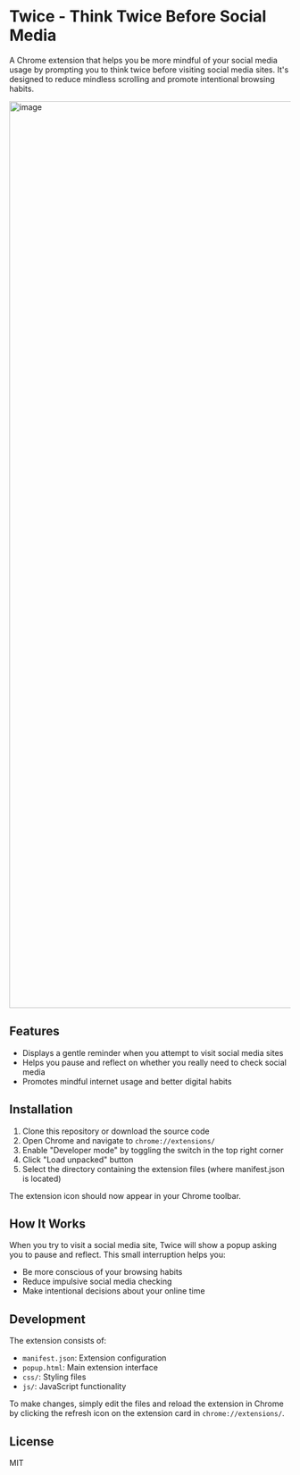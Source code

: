 # Twice - Think Twice Before Social Media

A Chrome extension that helps you be more mindful of your social media usage by prompting you to think twice before visiting social media sites. It's designed to reduce mindless scrolling and promote intentional browsing habits.

<img width="1624" alt="image" src="https://github.com/user-attachments/assets/d2fd5319-12ec-4190-94e4-e90e68061f10" />


## Features

- Displays a gentle reminder when you attempt to visit social media sites
- Helps you pause and reflect on whether you really need to check social media
- Promotes mindful internet usage and better digital habits

## Installation

1. Clone this repository or download the source code
2. Open Chrome and navigate to `chrome://extensions/`
3. Enable "Developer mode" by toggling the switch in the top right corner
4. Click "Load unpacked" button
5. Select the directory containing the extension files (where manifest.json is located)

The extension icon should now appear in your Chrome toolbar.

## How It Works

When you try to visit a social media site, Twice will show a popup asking you to pause and reflect. This small interruption helps you:
- Be more conscious of your browsing habits
- Reduce impulsive social media checking
- Make intentional decisions about your online time

## Development

The extension consists of:
- `manifest.json`: Extension configuration
- `popup.html`: Main extension interface
- `css/`: Styling files
- `js/`: JavaScript functionality

To make changes, simply edit the files and reload the extension in Chrome by clicking the refresh icon on the extension card in `chrome://extensions/`.

## License

MIT
